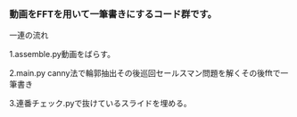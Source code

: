 ### 動画をFFTを用いて一筆書きにするコード群です。
一連の流れ

1.assemble.py動画をばらす。

2.main.py canny法で輪郭抽出その後巡回セールスマン問題を解くその後fftで一筆書き

3.連番チェック.pyで抜けているスライドを埋める。
